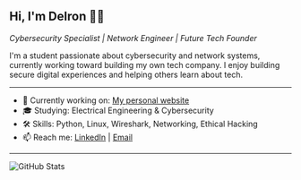 ## Hi, I'm Delron 👋🏾

*Cybersecurity Specialist | Network Engineer | Future Tech Founder*

I'm a student passionate about cybersecurity and network systems, currently working toward building my own tech company. I enjoy building secure digital experiences and helping others learn about tech.

---

- 🔭 Currently working on: [My personal website](https://yourwebsite.com)
- 🎓 Studying: Electrical Engineering & Cybersecurity
- 🛠 Skills: Python, Linux, Wireshark, Networking, Ethical Hacking
- 📫 Reach me: [LinkedIn](https://linkedin.com/in/yourprofile) | [Email](mailto:you@example.com)

---

![GitHub Stats](https://github-readme-stats.vercel.app/api?username=DelronH&show_icons=true&theme=radical)
